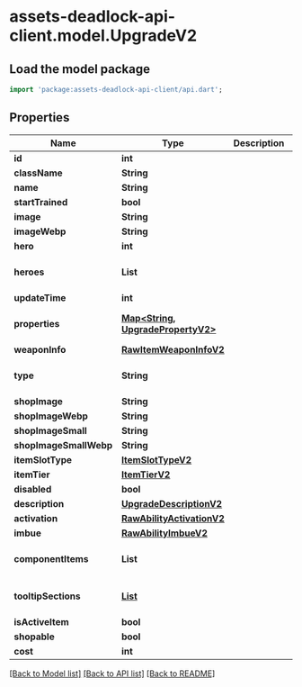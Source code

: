 # assets-deadlock-api-client.model.UpgradeV2

## Load the model package
```dart
import 'package:assets-deadlock-api-client/api.dart';
```

## Properties
Name | Type | Description | Notes
------------ | ------------- | ------------- | -------------
**id** | **int** |  | 
**className** | **String** |  | 
**name** | **String** |  | 
**startTrained** | **bool** |  | [optional] 
**image** | **String** |  | [optional] 
**imageWebp** | **String** |  | [optional] 
**hero** | **int** |  | [optional] 
**heroes** | **List<int>** |  | [optional] [default to const []]
**updateTime** | **int** |  | [optional] 
**properties** | [**Map<String, UpgradePropertyV2>**](UpgradePropertyV2.md) |  | [optional] [default to const {}]
**weaponInfo** | [**RawItemWeaponInfoV2**](RawItemWeaponInfoV2.md) |  | [optional] 
**type** | **String** |  | [optional] [default to 'upgrade']
**shopImage** | **String** |  | [optional] 
**shopImageWebp** | **String** |  | [optional] 
**shopImageSmall** | **String** |  | [optional] 
**shopImageSmallWebp** | **String** |  | [optional] 
**itemSlotType** | [**ItemSlotTypeV2**](ItemSlotTypeV2.md) |  | 
**itemTier** | [**ItemTierV2**](ItemTierV2.md) |  | 
**disabled** | **bool** |  | [optional] 
**description** | [**UpgradeDescriptionV2**](UpgradeDescriptionV2.md) |  | [optional] 
**activation** | [**RawAbilityActivationV2**](RawAbilityActivationV2.md) |  | 
**imbue** | [**RawAbilityImbueV2**](RawAbilityImbueV2.md) |  | [optional] 
**componentItems** | **List<String>** |  | [optional] [default to const []]
**tooltipSections** | [**List<UpgradeTooltipSectionV2>**](UpgradeTooltipSectionV2.md) |  | [optional] [default to const []]
**isActiveItem** | **bool** |  | [readonly] 
**shopable** | **bool** |  | [readonly] 
**cost** | **int** |  | 

[[Back to Model list]](../README.md#documentation-for-models) [[Back to API list]](../README.md#documentation-for-api-endpoints) [[Back to README]](../README.md)


